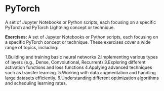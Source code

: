 # PyTorch
A set of Jupyter Notebooks or Python scripts, each focusing on a specific PyTorch and PyTorch Lightning  concept or technique.


**Exercises:** 
A set of Jupyter Notebooks or Python scripts, each focusing on a specific PyTorch concept or technique. These exercises cover a wide range of topics, including:

1.Building and training basic neural networks
2.Implementing various types of layers (e.g., Dense, Convolutional, Recurrent)
3.Exploring different activation functions and loss functions
4.Applying advanced techniques such as transfer learning.
5.Working with data augmentation and handling large datasets efficiently.
6.Understanding different optimization algorithms and scheduling learning rates.
